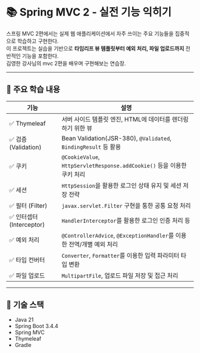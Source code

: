 # 📚 Spring MVC 2 - 실전 기능 익히기

스프링 MVC 2편에서는 실제 웹 애플리케이션에서 자주 쓰이는 주요 기능들을 집중적으로 학습하고 구현한다.  
이 프로젝트는 실습을 기반으로 **타임리프 뷰 템플릿부터 예외 처리, 파일 업로드까지** 전반적인 기능을 포함한다.<br>
김영한 강사님의 mvc 2편을 배우며 구현해보는 연습장.

---

## 📌 주요 학습 내용

| 기능 | 설명 |
|------|------|
| ✅ Thymeleaf | 서버 사이드 템플릿 엔진, HTML에 데이터를 렌더링하기 위한 뷰 |
| ✅ 검증 (Validation) | Bean Validation(JSR-380), `@Validated`, `BindingResult` 등 활용 |
| ✅ 쿠키 | `@CookieValue`, `HttpServletResponse.addCookie()` 등을 이용한 쿠키 처리 |
| ✅ 세션 | `HttpSession`을 활용한 로그인 상태 유지 및 세션 저장 전략 |
| ✅ 필터 (Filter) | `javax.servlet.Filter` 구현을 통한 공통 요청 처리 |
| ✅ 인터셉터 (Interceptor) | `HandlerInterceptor`를 활용한 로그인 인증 처리 등 |
| ✅ 예외 처리 | `@ControllerAdvice`, `@ExceptionHandler`를 이용한 전역/개별 예외 처리 |
| ✅ 타입 컨버터 | `Converter`, `Formatter`를 이용한 입력 파라미터 타입 변환 |
| ✅ 파일 업로드 | `MultipartFile`, 업로드 파일 저장 및 접근 처리 |

---

## 🧱 기술 스택

- Java 21
- Spring Boot 3.4.4
- Spring MVC
- Thymeleaf
- Gradle



